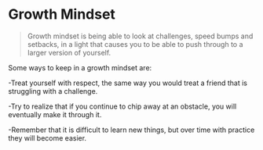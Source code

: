 # Growth Mindset

>Growth mindset is being able to look at challenges, speed bumps and setbacks, in a light that causes you to be able to push through to a larger version of yourself.

Some ways to keep in a growth mindset are:

-Treat yourself with respect, the same way you would treat a friend that is struggling with a challenge.

-Try to realize that if you continue to chip away at an obstacle, you will eventually make it through it.

-Remember that it is difficult to learn new things, but over time with practice they will become easier.
